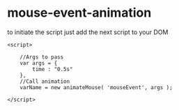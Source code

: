 # mouse-event-animation


to initiate the script just add the next script to your DOM

```
<script>

	//Args to pass
	var args = {
		time : "0.5s"
	},
	//Call animation
	varName = new animateMouse( 'mouseEvent', args );
	
</script>
```
